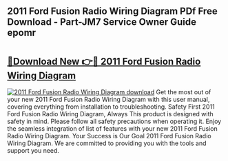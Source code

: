 ## 2011 Ford Fusion Radio Wiring Diagram PDf Free Download - Part-JM7 Service Owner Guide epomr

# <h2><a href="http://dficv4.blite.top/?on=2011+Ford+Fusion+Radio+Wiring+Diagram">🔗Download New 👉🔴 2011 Ford Fusion Radio Wiring Diagram</a></h2>

[![2011 Ford Fusion Radio Wiring Diagram download](https://i.imgur.com/lujVjoI.png)](http://dficv4.blite.top/?on=2011+Ford+Fusion+Radio+Wiring+Diagram)
Get the most out of your new 2011 Ford Fusion Radio Wiring Diagram with this user manual, covering everything from installation to troubleshooting. Safety First 2011 Ford Fusion Radio Wiring Diagram, Always This product is designed with safety in mind. Please follow all safety precautions when operating it. Enjoy the seamless integration of list of features with your new 2011 Ford Fusion Radio Wiring Diagram. Your Success is Our Goal 2011 Ford Fusion Radio Wiring Diagram. We are committed to providing you with the tools and support you need.
